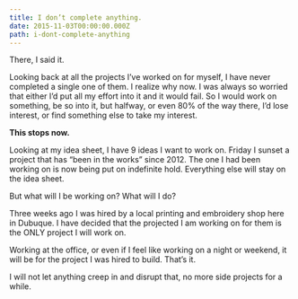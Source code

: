 ```yaml
---
title: I don’t complete anything.
date: 2015-11-03T00:00:00.000Z
path: i-dont-complete-anything
---
```


There, I said it.

Looking back at all the projects I’ve worked on for myself, I have never completed a single one of them. I realize why now. I was always so worried that either I’d put all my effort into it and it would fail. So I would work on something, be so into it, but halfway, or even 80% of the way there, I’d lose interest, or find something else to take my interest.

**This stops now.**

Looking at my idea sheet, I have 9 ideas I want to work on. Friday I sunset a project that has “been in the works” since 2012. The one I had been working on is now being put on indefinite hold. Everything else will stay on the idea sheet.

But what will I be working on? What will I do?

Three weeks ago I was hired by a local printing and embroidery shop here in Dubuque. I have decided that the projected I am working on for them is the ONLY project I will work on.

Working at the office, or even if I feel like working on a night or weekend, it will be for the project I was hired to build. That’s it.

I will not let anything creep in and disrupt that, no more side projects for a while.
